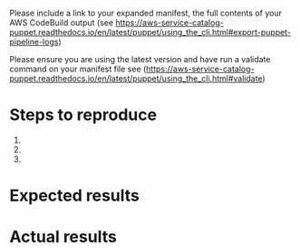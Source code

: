 Please include a link to your expanded manifest, the full contents of your AWS CodeBuild output (see https://aws-service-catalog-puppet.readthedocs.io/en/latest/puppet/using_the_cli.html#export-puppet-pipeline-logs)

Please ensure you are using the latest version and have run a validate command on your manifest file see (https://aws-service-catalog-puppet.readthedocs.io/en/latest/puppet/using_the_cli.html#validate)

# Steps to reproduce
1. 
1. 
1. 

# Expected results


# Actual results

